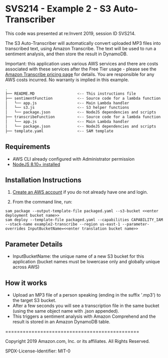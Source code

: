 # SVS214 - Example 2 - S3 Auto-Transcriber

This code was presented at re:Invent 2019, session ID SVS214.

The S3 Auto-Transcriber will automatically convert uploaded MP3 files into transcribed text, using Amazon Transcribe. The text will be used to run a sentiment analysis, and then store the result in DynamoDB.

Important: this application uses various AWS services and there are costs associated with these services after the Free Tier usage - please see the [Amazon Transcribe pricing page](https://aws.amazon.com/transcribe/pricing/) for details. You are responsible for any AWS costs incurred. No warranty is implied in this example.

```bash
.
├── README.MD                   <-- This instructions file
├── sentimentFunction           <-- Source code for a lambda function
│   └── app.js                  <-- Main Lambda handler
│   └── s3.js                   <-- S3 helper functions
│   └── package.json            <-- NodeJS dependencies and scripts
├── transcribeFunction          <-- Source code for a lambda function
│   └── app.js                  <-- Main Lambda handler
│   └── package.json            <-- NodeJS dependencies and scripts
├── template.yaml               <-- SAM template
```

## Requirements

* AWS CLI already configured with Administrator permission
* [NodeJS 8.10+ installed](https://nodejs.org/en/download/)

## Installation Instructions

1. [Create an AWS account](https://portal.aws.amazon.com/gp/aws/developer/registration/index.html) if you do not already have one and login.

1. From the command line, run:
```
sam package --output-template-file packaged.yaml --s3-bucket <<enter deployment bucket name>>
sam deploy --template-file packaged.yaml --capabilities CAPABILITY_IAM --stack-name example2-transcribe --region us-east-1 --parameter-overrides InputBucketName=<<enter translation bucket name>>
```

## Parameter Details

* InputBucketName: the unique name of a new S3 bucket for this application (bucket names must be lowercase only and globally unique across AWS)

## How it works

* Upload an MP3 file of a person speaking (ending in the suffix '.mp3') to the target S3 bucket.
* After a few seconds you will see a transcription file in the same bucket (using the same object name with .json appended).
* This triggers a sentiment analysis with Amazon Comprehend and the result is stored in an Amazon DynamoDB table.

==============================================

Copyright 2019 Amazon.com, Inc. or its affiliates. All Rights Reserved.

SPDX-License-Identifier: MIT-0